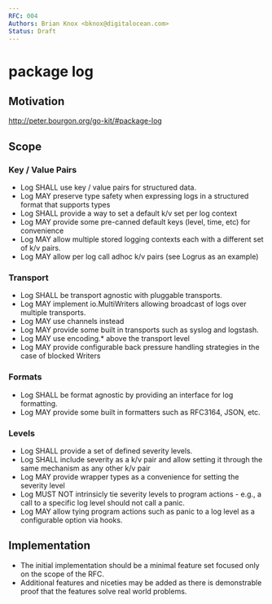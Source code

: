 ```yaml
---
RFC: 004
Authors: Brian Knox <bknox@digitalocean.com>
Status: Draft
---
```


# package log

## Motivation

http://peter.bourgon.org/go-kit/#package-log

## Scope

### Key / Value Pairs
*	Log SHALL use key / value pairs for structured data.
*	Log MAY preserve type safety when expressing logs in a structured format that supports types
*	Log SHALL provide a way to set a default k/v set per log context
*	Log MAY provide some pre-canned default keys (level, time, etc) for convenience
*	Log MAY allow multiple stored logging contexts each with a different set of k/v pairs.
*	Log MAY allow per log call adhoc k/v pairs (see Logrus as an example)

### Transport
*	Log SHALL be transport agnostic with pluggable transports.
*	Log MAY implement io.MultiWriters allowing broadcast of logs over multiple transports.
*	Log MAY use channels instead
*	Log MAY provide some built in transports such as syslog and logstash.
*	Log MAY use encoding.* above the transport level
*	Log MAY provide configurable back pressure handling strategies in the case of blocked Writers

### Formats
*	Log SHALL be format agnostic by providing an interface for log formatting.
*	Log MAY provide some built in formatters such as RFC3164, JSON, etc.

### Levels
*	Log SHALL provide a set of defined severity levels.
*	Log SHALL include severity as a k/v pair and allow setting it through the same mechanism as any other k/v pair
*	Log MAY provide wrapper types as a convenience for setting the severity level
*	Log MUST NOT intrinsicly tie severity levels to program actions - e.g., a call to a specific log level should not call a panic.
*	Log MAY allow tying program actions such as panic to a log level as a configurable option via hooks.

## Implementation

*	The initial implementation should be a minimal feature set focused only on the scope of the RFC.
*	Additional features and niceties may be added as there is demonstrable proof that the features solve real world problems.
